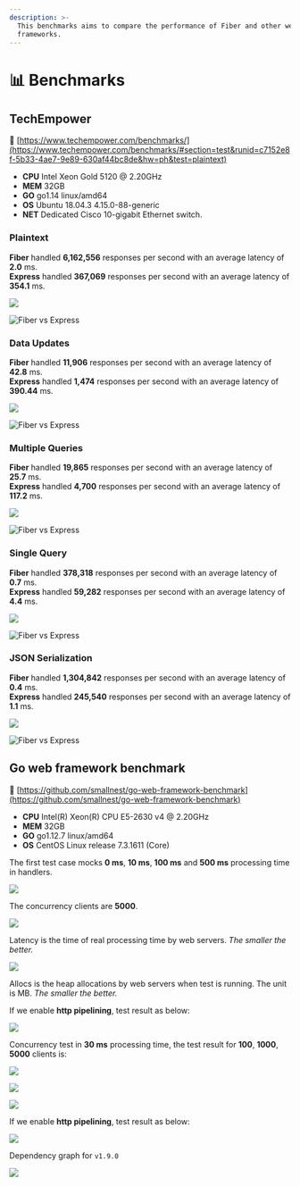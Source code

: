 ```yaml
---
description: >-
  This benchmarks aims to compare the performance of Fiber and other web
  frameworks.
---
```


# 📊 Benchmarks

## TechEmpower

🔗 [https://www.techempower.com/benchmarks/](https://www.techempower.com/benchmarks/#section=test&runid=c7152e8f-5b33-4ae7-9e89-630af44bc8de&hw=ph&test=plaintext)

* **CPU** Intel Xeon Gold 5120 @ 2.20GHz
* **MEM** 32GB
* **GO** go1.14 linux/amd64
* **OS** Ubuntu 18.04.3 4.15.0-88-generic
* **NET** Dedicated Cisco 10-gigabit Ethernet switch.

### Plaintext

**Fiber** handled **6,162,556** responses per second with an average latency of **2.0** ms.  
**Express** handled **367,069** responses per second with an average latency of **354.1** ms.

![](../.gitbook/assets/plaintext%20%281%29.png)

![Fiber vs Express](../.gitbook/assets/plaintext_express.png)

### Data Updates

**Fiber** handled **11,906** responses  per second with an average latency of **42.8** ms.  
**Express** handled **1,474** responses  per second with an average latency of **390.44** ms.

![](https://raw.githubusercontent.com/gofiber/docs/master/static/benchmarks/techempower-updates.png)

![Fiber vs Express](https://raw.githubusercontent.com/gofiber/docs/master/static/benchmarks/js_data_updates.png)

### Multiple Queries

**Fiber** handled **19,865** responses per second with an average latency of **25.7** ms.  
**Express** handled **4,700** responses  per second with an average latency of **117.2** ms.

![](https://raw.githubusercontent.com/gofiber/docs/master/static/benchmarks/techempower-multiple-queries.png)

![Fiber vs Express](https://raw.githubusercontent.com/gofiber/docs/master/static/benchmarks/js_multiple_queries.png)

### Single Query

**Fiber** handled **378,318** responses per second with an average latency of **0.7** ms.  
**Express** handled **59,282** responses  per second with an average latency of **4.4** ms.

![](https://raw.githubusercontent.com/gofiber/docs/master/static/benchmarks/techempower-single-query.png)

![Fiber vs Express](https://raw.githubusercontent.com/gofiber/docs/master/static/benchmarks/js_db_access.png)

### JSON Serialization

**Fiber** handled **1,304,842** responses per second with an average latency of **0.4** ms.  
**Express** handled **245,540** responses  per second with an average latency of **1.1** ms.

![](https://raw.githubusercontent.com/gofiber/docs/master/static/benchmarks/json_serialization.png)

![Fiber vs Express](https://raw.githubusercontent.com/gofiber/docs/master/static/benchmarks/js_json_serialization.png)

## Go web framework benchmark

🔗 [https://github.com/smallnest/go-web-framework-benchmark](https://github.com/smallnest/go-web-framework-benchmark)

* **CPU** Intel\(R\) Xeon\(R\) CPU E5-2630 v4 @ 2.20GHz
* **MEM** 32GB
* **GO** go1.12.7 linux/amd64
* **OS** CentOS Linux release 7.3.1611 (Core)

The first test case mocks **0 ms**, **10 ms**, **100 ms** and **500 ms** processing time in handlers.

![](https://raw.githubusercontent.com/gofiber/docs/master/static/benchmarks/benchmark.png)

The concurrency clients are **5000**.

![](https://raw.githubusercontent.com/gofiber/docs/master/static/benchmarks/benchmark_latency.png)

Latency is the time of real processing time by web servers. _The smaller the better._

![](https://raw.githubusercontent.com/gofiber/docs/master/static/benchmarks/benchmark_alloc.png)

Allocs is the heap allocations by web servers when test is running. The unit is MB. _The smaller the better._

If we enable **http pipelining**, test result as below:

![](https://raw.githubusercontent.com/gofiber/docs/master/static/benchmarks/benchmark-pipeline.png)

Concurrency test in **30 ms** processing time, the test result for **100**, **1000**, **5000** clients is:

![](https://raw.githubusercontent.com/gofiber/docs/master/static/benchmarks/concurrency.png)

![](https://raw.githubusercontent.com/gofiber/docs/master/static/benchmarks/concurrency_latency.png)

![](https://raw.githubusercontent.com/gofiber/docs/master/static/benchmarks/concurrency_alloc.png)

If we enable **http pipelining**, test result as below:

![](https://raw.githubusercontent.com/gofiber/docs/master/static/benchmarks/concurrency-pipeline.png)

Dependency graph for `v1.9.0`

![](../.gitbook/assets/graph.svg)

